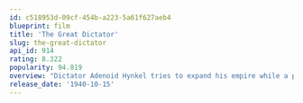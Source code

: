 ```yaml
---
id: c518953d-09cf-454b-a223-5a61f627aeb4
blueprint: film
title: 'The Great Dictator'
slug: the-great-dictator
api_id: 914
rating: 8.322
popularity: 94.819
overview: "Dictator Adenoid Hynkel tries to expand his empire while a poor Jewish barber tries to avoid persecution from Hynkel's regime."
release_date: '1940-10-15'
---
```

